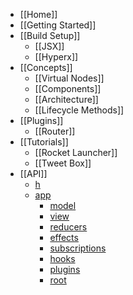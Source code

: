 * [[Home]]
* [[Getting Started]]
* [[Build Setup]]
  * [[JSX]]
  * [[Hyperx]]
* [[Concepts]]
  * [[Virtual Nodes]]
  * [[Components]]
  * [[Architecture]]
  * [[Lifecycle Methods]]
* [[Plugins]]
  * [[Router]]
* [[Tutorials]]
  * [[Rocket Launcher]]
  * [[Tweet Box]]
* [[API]]
  * [h](/hyperapp/hyperapp/wiki/api#h)
  * [app](/hyperapp/hyperapp/wiki/api#app)
    * [model](/hyperapp/hyperapp/wiki/api#model)
    * [view](/hyperapp/hyperapp/wiki/api#view)
    * [reducers](/hyperapp/hyperapp/wiki/api#reducers)
    * [effects](/hyperapp/hyperapp/wiki/api#effects)
    * [subscriptions](/hyperapp/hyperapp/wiki/api#subscriptions)
    * [hooks](/hyperapp/hyperapp/wiki/api#hooks)
    * [plugins](/hyperapp/hyperapp/wiki/api#plugins)
    * [root](/hyperapp/hyperapp/wiki/api#root)


